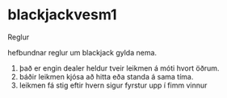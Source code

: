 # blackjackvesm1

Reglur

hefbundnar reglur um blackjack gylda nema.

1. það er engin dealer heldur tveir leikmen á móti hvort öðrum.
2. báðir leikmen kjósa að hitta eða standa á sama tíma.
3. leikmen fá stig eftir hvern sigur fyrstur upp í fimm vinnur

